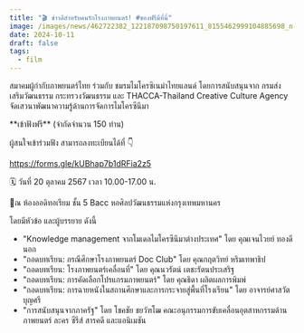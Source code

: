 ```yaml
---
title: "🎬 ข่าวดีสำหรับคนรักโรงภาพยนตร์! #ของฟรีมีที่นี่"
image: /images/news/462722382_122187098750197611_8155462999104885698_n-2.jpg
date: 2024-10-11
draft: false
tags:
  - film
---
```

สมาคมผู้กำกับภาพยนตร์ไทย ร่วมกับ ชมรมไมโครซิเนม่าไทยแลนด์ โดยการสนับสนุนจาก กรมส่งเสริมวัฒนธรรม กระทรวงวัฒนธรรม และ THACCA-Thailand Creative Culture Agency จัดเสวนาพัฒนาความรู้ด้านการจัดการไมโครซีนีมา



\*\*เข้าฟังฟรี\*\* (จำกัดจำนวน 150 ท่าน)



ผู้สนใจเข้าร่วมฟัง สามารถลงทะเบียนได้ที่ 👇

https://forms.gle/kUBhap7b1dRFia2z5



🗓️ วันที่ 20 ตุลาคม 2567 เวลา 10.00-17.00 น.

📍ณ ห้องออดิทอเรียม ชั้น 5 Bacc หอศิลปวัฒนธรรมแห่งกรุงเทพมหานคร



โดยมีหัวข้อ และผู้บรรยาย ดังนี้

* "Knowledge management จากโมเดลไมโครซีนีมาต่างประเทศ" โดย คุณเจนไวยย์ ทองดีนอก
* "ถอดบทเรียน: กรณีศึกษาโรงภาพยนตร์ Doc Club" โดย คุณกฤตวิทย์ หริมเทพาธิป
* "ถอดบทเรียน: โรงภาพยนตร์เคลื่อนที่" โดย คุณนวรัตน์ เตชะรัตนประเสริฐ
* "ถอดบทเรียน: การคัดเลือกโปรแกรมภาพยนตร์" โดย คุณธิดา ผลิตผลการพิมพ์
* "ถอดบทเรียน: การฉายหนังในสถานศึกษาและการกระจายสู่พื้นที่โรงเรียน" โดย อาจารย์ศาสวัต บุญศรี
* "การสนับสนุนจากภาครัฐ" โดย โชคชัย ชยวัฑโฒ คณะอนุกรรมการขับเคลื่อนอุตสาหกรรมด้านภาพยนตร์ ละคร ซีรีส์ สารคดี และแอนิเมชัน
